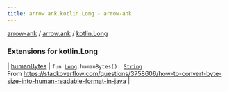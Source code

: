 ```yaml
---
title: arrow.ank.kotlin.Long - arrow-ank
---
```


[arrow-ank](../../index.html) / [arrow.ank](../index.html) / [kotlin.Long](./index.html)

### Extensions for kotlin.Long

| [humanBytes](human-bytes.html) | `fun `[`Long`](https://kotlinlang.org/api/latest/jvm/stdlib/kotlin/-long/index.html)`.humanBytes(): `[`String`](https://kotlinlang.org/api/latest/jvm/stdlib/kotlin/-string/index.html)<br>From https://stackoverflow.com/questions/3758606/how-to-convert-byte-size-into-human-readable-format-in-java |

